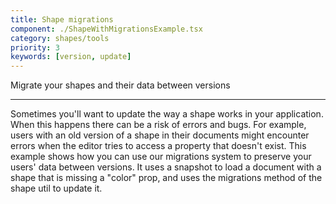 ```yaml
---
title: Shape migrations
component: ./ShapeWithMigrationsExample.tsx
category: shapes/tools
priority: 3
keywords: [version, update]
---
```


Migrate your shapes and their data between versions

---

Sometimes you'll want to update the way a shape works in your application. When this happens there can be a risk of errors and bugs. For example, users with an old version of a shape in their documents might encounter errors when the editor tries to access a property that doesn't exist. This example shows how you can use our migrations system to preserve your users' data between versions. It uses a snapshot to load a document with a shape that is missing a "color" prop, and uses the migrations method of the shape util to update it.
